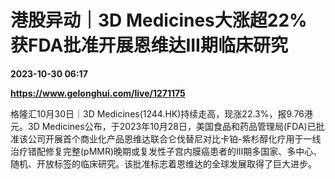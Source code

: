 # 港股异动｜3D Medicines大涨超22% 获FDA批准开展恩维达III期临床研究

**2023-10-30 06:17**

**https://www.gelonghui.com/live/1271175**

格隆汇10月30日｜3D Medicines(1244.HK)持续走高，现涨22.3%，报9.76港元。3D Medicines公布，于2023年10月28日，美国食品和药品管理局(FDA)已批准该公司开展首个商业化产品恩维达联合仑伐替尼对比卡铂-紫杉醇化疗用于一线治疗错配修复完整(pMMR)晚期或复发性子宫内膜癌患者的III期多国家、多中心、随机、开放标签的临床研究。该批准标志着恩维达的全球发展取得了巨大进步。